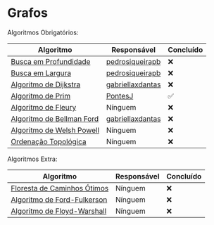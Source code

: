 # Grafos

Algoritmos Obrigatórios:

| Algoritmo | Responsável | Concluído |
|---|---|---|
| <a href="./Algoritmos Obrigatórios/Busca em Profundidade">Busca em Profundidade</a> | <a href="https://github.com/pedrosiqueirapb">pedrosiqueirapb</a> | :x: |
| <a href="./Algoritmos Obrigatórios/Busca em Largura">Busca em Largura</a> | <a href="https://github.com/pedrosiqueirapb">pedrosiqueirapb</a> | :x: |
| <a href="./Algoritmos Obrigatórios/Algoritmo de Dijkstra">Algoritmo de Dijkstra</a> | <a href="https://github.com/gabriellaxdantas">gabriellaxdantas</a> | :x: |
| <a href="./Algoritmos Obrigatórios/Algoritmo de Prim">Algoritmo de Prim</a> | <a href="https://github.com/PontesJ">PontesJ</a> | :white_check_mark: |
| <a href="./Algoritmos Obrigatórios/Algoritmo de Fleury">Algoritmo de Fleury</a> | Nínguem | :x: |
| <a href="./Algoritmos Obrigatórios/Algoritmo de Bellman Ford">Algoritmo de Bellman Ford</a> | <a href="https://github.com/gabriellaxdantas">gabriellaxdantas</a> | :x: |
| <a href="./Algoritmos Obrigatórios/Algoritmo de Welsh Powell">Algoritmo de Welsh Powell</a> | Nínguem | :x: |
| <a href="./Algoritmos Obrigatórios/Ordenação Topológica">Ordenação Topológica</a> | Nínguem | :x: |

Algoritmos Extra:

| Algoritmo | Responsável | Concluído |
|---|---|---|
| <a href="./Algoritmos Extra/Floresta de Caminhos Ótimos">Floresta de Caminhos Ótimos</a> | Nínguem | :x: |
| <a href="./Algoritmos Extra/Algoritmo de Ford-Fulkerson">Algoritmo de Ford-Fulkerson</a> | Nínguem | :x: |
| <a href="./Algoritmos Extra/Algoritmo de Floyd-Warshall">Algoritmo de Floyd-Warshall</a> | Nínguem | :x: |
